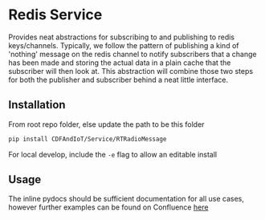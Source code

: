 # Redis Service

Provides neat abstractions for subscribing to and publishing to redis keys/channels.
Typically, we follow the pattern of publishing a kind of 'nothing' message on the
redis channel to notify subscribers that a change has been made and storing the
actual data in a plain cache that the subscriber will then look at. This abstraction
will combine those two steps for both the publisher and subscriber behind a neat little
interface.

## Installation

From root repo folder, else update the path to be this folder

```bash
pip install CDFAndIoT/Service/RTRadioMessage
```

For local develop, include the `-e` flag to allow an editable install

## Usage

The inline pydocs should be sufficient documentation for all use cases, however
further examples can be found on Confluence [here](https://gttwiki.atlassian.net/wiki/spaces/PD/pages/3191242844/Redis)
